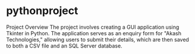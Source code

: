# pythonproject


Project Overview
The project involves creating a GUI application using Tkinter in Python. 
The application serves as an enquiry form for "Akash Technologies," allowing users to submit their details, which are then saved to both a CSV file and an SQL Server database.

        
